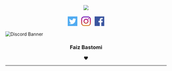 <p align="center">
  <a href="https://github.com/FaizBastomi"><img src="https://images-wixmp-ed30a86b8c4ca887773594c2.wixmp.com/f/55093ff4-b389-4ac3-b9c3-f54ea7cfe578/ddsv7zv-3eea5a03-7ccc-4d79-ade4-b588c3b61826.png?token=eyJ0eXAiOiJKV1QiLCJhbGciOiJIUzI1NiJ9.eyJzdWIiOiJ1cm46YXBwOiIsImlzcyI6InVybjphcHA6Iiwib2JqIjpbW3sicGF0aCI6IlwvZlwvNTUwOTNmZjQtYjM4OS00YWMzLWI5YzMtZjU0ZWE3Y2ZlNTc4XC9kZHN2N3p2LTNlZWE1YTAzLTdjY2MtNGQ3OS1hZGU0LWI1ODhjM2I2MTgyNi5wbmcifV1dLCJhdWQiOlsidXJuOnNlcnZpY2U6ZmlsZS5kb3dubG9hZCJdfQ.pBomgfuwXA0n1w37y_3saxE_8Hf7LzfLR4YWBFyXOlg" width="500" /></a>
  <br /><br />
  <a href="https://twitter.com/FaizBastomi"><img height="30" src="https://github.com/FaizBastomi/faizbastomi/blob/master/twitter.png?raw=true"></a>&nbsp;&nbsp;
    <a href="https://instagram.com/faiz_bastomy"><img height="30" src="https://github.com/FaizBastomi/faizbastomi/blob/master/instagram.png?raw=true"></a>&nbsp;&nbsp;
    <a href="https://facebook.com/faiz.bastomi"><img height="30" src="https://github.com/FaizBastomi/faizbastomi/blob/master/facebook.png?raw=true"></a>
</p>

![Discord Banner](https://discord.c99.nl/widget/theme-3/554086721688698882.png)

<h3 align="center">Faiz Bastomi</h3>

<p align="center">
  <strong>❤️</strong>
</p>

---


